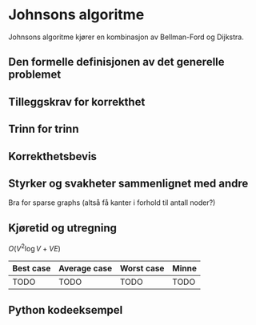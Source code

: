 # Johnsons algoritme
<!-- [K4] Forstå Johnson -->

<!-- 
1. Kjenne den formelle definisjonen av det generelle problemet den løser
2. Kjenne til eventuelle tilleggskrav den stiller for å være korrekt
3. Vite hvordan den oppfører seg; kunne utføre algoritmen, trinn for trinn!
4. Forstå korrekthetsbeviset; hvordan og hvorfor virker algoritmen egentlig?
5. Kjenne til eventuelle styrker eller svakheter, sammenlignet med andre
6. Kjenne kjøretidene under ulike omstendigheter, og forstå utregningen
-->

Johnsons algoritme kjører en kombinasjon av Bellman-Ford og Dijkstra.

## Den formelle definisjonen av det generelle problemet
<!-- Et problem er relasjonen mellom input og output -->

## Tilleggskrav for korrekthet
<!-- Korrekhet: algoritmer virker, gir det svaret den skal -->
<!-- Eks: Binary search må ha en sortert liste -->

## Trinn for trinn
<!-- Pseudokode med forklaring -->

## Korrekthetsbevis

## Styrker og svakheter sammenlignet med andre

Bra for sparse graphs (altså få kanter i forhold til antall noder?)

## Kjøretid og utregning
<!-- Under ulike omstendigheter -->

$O(V^2 \log V + VE)$

Best case | Average case | Worst case | Minne
---------|----------|---------|---------
 TODO | TODO | TODO | TODO

## Python kodeeksempel
